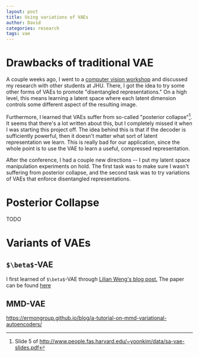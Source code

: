 ```yaml
---
layout: post
title: Using variations of VAEs
author: David
categories: research
tags: vae
---
```


# Drawbacks of traditional VAE
A couple weeks ago, I went to a [computer vision workshop](https://ccvl.jhu.edu/news/2019/jhu-computer-vision-workshop/) and discussed
my research with other students at JHU. There, I got the idea to try some other forms of VAEs to promote "disentangled representations."
On a high level, this means learning a latent space where each latent dimension controls some different aspect of the resulting image.

Furthermore, I learned that VAEs suffer from so-called "posterior collapse"[^1]. It seems that there's a lot written about this, but I completely missed it when I was starting this project off.
The idea behind this is that if the decoder is sufficiently powerful, then it doesn't matter what sort of latent representation we learn.
This is really bad for our application, since the whole point is to use the VAE to learn a useful, compressed representation.

After the conference, I had a couple new directions -- I put my latent space manipulation experiments on hold.
The first task was to make sure I wasn't suffering from posterior collapse, and the second task was to try variations of VAEs that
enforce disentangled representations.

# Posterior Collapse
TODO

# Variants of VAEs

## `$\beta$`-VAE
I first learned of `$\beta$`-VAE through [Lilian Weng's blog post.](https://lilianweng.github.io/lil-log/2018/08/12/from-autoencoder-to-beta-vae.html)
The paper can be found [here](https://openreview.net/pdf?id=Sy2fzU9gl)

## MMD-VAE
https://ermongroup.github.io/blog/a-tutorial-on-mmd-variational-autoencoders/


[^1]: Slide 5 of http://www.people.fas.harvard.edu/~yoonkim/data/sa-vae-slides.pdf
